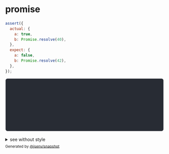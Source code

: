 # promise

```js
assert({
  actual: {
    a: true,
    b: Promise.resolve(40),
  },
  expect: {
    a: false,
    b: Promise.resolve(42),
  },
});
```

![img](throw.svg)

<details>
  <summary>see without style</summary>

```console
AssertionError: actual and expect are different

actual: {
  a: true,
  b: Promise,
}
expect: {
  a: false,
  b: Promise,
}
```

</details>


<sub>
  Generated by <a href="https://github.com/jsenv/core/tree/main/packages/independent/snapshot">@jsenv/snapshot</a>
</sub>
